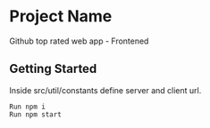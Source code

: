 # Project Name

Github top rated web app - Frontened

## Getting Started

Inside src/util/constants define server and client url.

    Run npm i
    Run npm start
